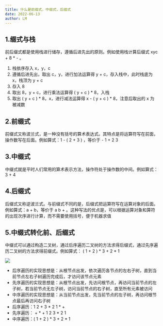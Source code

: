```yaml
---
title: 什么是前缀式，中缀式，后缀式
date: 2022-06-13
author: LM
---
```


## 1.缀式与栈

前后缀式都是使用栈进行储存，遵循后进先出的原则。例如使用栈计算后缀式 xyc + 8 * - 。

1. 栈依序存入 x，y，c
2. 遵循后进先出，取出 c，y，进行加法运算得 y + c，存入栈中，此时栈底为 x，栈顶为 y + c
3. 存入 8
4. 取出 8，y + c，进行乘法运算得 ( y + c ) * 8，入栈
5. 取出 ( y + c ) * 8，x，进行减法运算得 x - ( y + c ) * 8，注意后取出的 x 为被减数

## 2.前缀式

前缀式又称波兰式，是一种没有括号的算术表达式。其特点是将运算符写在前面，操作数写在后面。例如算式：1 - ( 2 + 3 ) ，等价于 - 1 + 2 3 

## 3.中缀式

中缀式就是平时人们常用的算术表示方法，操作符处于操作数的中间。例如算式：3 + 4

## 4.后缀式

后缀式又称逆波兰式。与前缀式不同的是，后缀式把运算符写在运算对象的后面。例如算式：a + b，等价于 a b + 。这种写法的优点是，可以根据运算对象和算符的出现次序进行计算，而不需要使用括号，便于机器求值

## 5.中缀式转化前、后缀式

中缀式可以通过构造二叉树，通过后序遍历二叉树的方法求得后缀式，通过先序遍历二叉树的方法求得前缀式。例如算式： ( 1 + 2 ) * 3 + 2 * 1

![](/images/drawingbed/img/202206131636723.png) 

- 后序遍历的实现思想是：从根节点出发，依次遍历各节点的左右子树，直到当前节点左右子树遍历完成后，才访问该节点元素
- 先序遍历的实现思想是：从根节点出发，先访问根节点，再访问当前节点的左子树，若当前节点无左子树，访问当前节点的右子树，直至所有元素被访问
- 中序遍历的实现思想是：从当前节点出发，先当前节点的左子树，再访问根节点最后再访问右子树
- 后序遍历：1 2 + 3 * 2 1 * +
- 先序遍历： \+ * + 1 2 3 * 2 1
- 中序遍历：( 1 + 2 ) * 3 + 2 * 1
